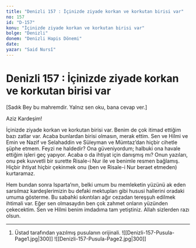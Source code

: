 ```yaml
---
title: "Denizli 157 : İçinizde ziyade korkan ve korkutan birisi var"
no: 157
id: "D-157"
konu: "İçinizde ziyade korkan ve korkutan birisi var"
bolge: "Denizli"
donem: "Denizli Hapis Dönemi"
date: 
yazar: "Said Nursî"
---
```


# Denizli 157 : İçinizde ziyade korkan ve korkutan birisi var

<p class="takdim">[Sadık Bey bu mahremdir. Yalnız sen oku, bana cevap ver.]</p>

Aziz Kardeşim!

İçinizde ziyade korkan ve korkutan birisi var. Benim de çok itimad ettiğim bazı zatlar var. Acaba bunlardan birisi olmasın, merak ettim. Sen ve Hilmi ve Emin ve Nazif ve Selahaddin ve Süleyman ve Mümtaz’dan hiçbir cihetle şüphe etmem. Feyzi ne haldedir? Ona güveniyordum; halbuki ona havale ettiğim işleri geç yapıyor. Acaba o da ihtiyat için danışmış mı? Onun yazıları, onu pek kuvvetli bir surette Risale-i Nur ile ve benimle resmen bağlamış. Hiçbir ihtiyat hiçbir çekinmek onu (ben ve Risale-i Nur beraet etmeden) kurtaramaz.

Hem bundan sonra Isparta’nın, belki umum bu memleketin yüzünü ak eden sarsılmaz kardeşlerimizin bu defaki mektupları gibi hususi hallerini oradaki umuma gösterme. Bu sabahki sıkıntıları ağır cezadan tereşşuh edilmek ihtimali var. Eğer sen olmasaydın ben çok zahmet onların yüzünden çekecektim. Sen ve Hilmi benim imdadıma tam yetiştiniz. Allah sizlerden razı olsun.

***

1. Üstad tarafından yazılmış pusulanın orijinali.
![[Denizli-157-Pusula-Page1.jpg|300]]
![[Denizli-157-Pusula-Page2.jpg|300]]

